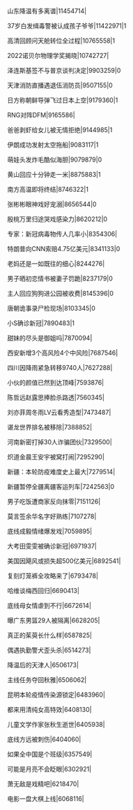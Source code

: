 山东降温有多离谱|11454714|

37岁白发缉毒警被认成孩子爷爷|11422971|1

高清回顾问天舱转位全过程|10765558|1

2022诺贝尔物理学奖揭晓|10742727|

泽连斯基签不与普京谈判决定|9903259|0

天津消防直播遇退伍消防员|9507155|0

日方称朝鲜导弹飞过日本上空|9179360|1

RNG对阵DFM|9165586|

爸爸剥虾给女儿被无情拒绝|9144985|1

伊朗成功发射太空拖船|9083117|1

萌娃头发炸毛酷似海胆|9079879|0

黄山回应十分钟走一米|8875883|1

南方高温即将终结|8746322|1

张彬彬眼神戏好宠溺|8656544|0

殷桃万里归途哭戏感染力|8620212|0

专家：新冠病毒物传人几率小|8354306|

特朗普向CNN索赔4.75亿美元|8341133|0

老妈还是一如既往的细心|8244276|

男子晒初恋情书被妻子罚跪|8237179|0

主人回应狗狗进公园被收费|8145396|0

唐朝诡事录尸检现场|8103345|0

小S确诊新冠|7890483|1

甜妹的尽头是御姐吗|7870094|

西安新增3个高风险4个中风险|7687546|

四川因降雨紧急转移9740人|7627288|

小伙的颜值已然到达顶峰|7593876|

陈哲远赵露思捧脸杀路透|7560345|

刘亦菲周冬雨LV云看秀造型|7473487|

谌龙世界排名被移除|7388852|

河南新密打掉30人诈骗团伙|7329500|

炽道金晨王安宇被窝打闹|7295290|

新疆：本轮防疫难度史上最大|7279514|

新疆暂停全疆离疆客运列车|7242563|0

男子吃饭遭商家反向抹零|7151126|

莫言签余华名字好熟练|7107278|

底线成毅情绪爆发戏|7059895|

大考田雯雯被确诊新冠|6971937|

美国因飓风或损失超500亿美元|6892541|

复刻灯笼裤全攻略来了|6793478|

哈维谈梅西回归|6690413|

底线母女情虐到不行|6672614|

曝广东男篮29人被隔离|6628205|

真正的茱萸长什么样|6587825|

偶遇执勤警犬歪头杀|6514273|

降温后的天津人|6506173|

主线任务夺回秋雅|6506062|

昆明本轮疫情传染源锁定|6483960|

都来用清纯女高特效|6408130|

儿童文学作家张秋生逝世|6405938|

底线方远被刺伤|6404060|

如果全中国是个班级|6357549|

可能是月亮不会眨眼|6302921|

萧无敌是戏精吧|6218470|

电影一盘大棋上线|6068116|

